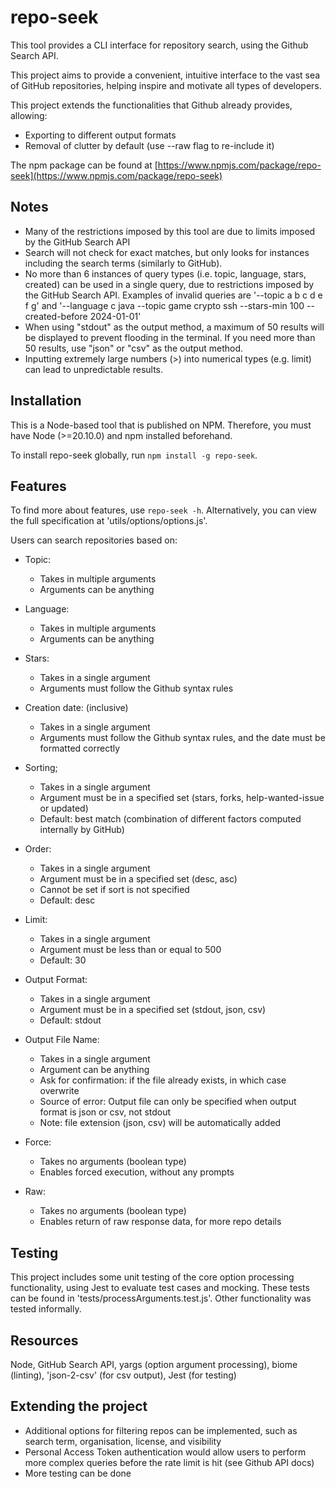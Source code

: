 # repo-seek

This tool provides a CLI interface for repository search, using the Github Search API.

This project aims to provide a convenient, intuitive interface to the vast sea of GitHub repositories, helping inspire and motivate all types of developers.

This project extends the functionalities that Github already provides, allowing:
- Exporting to different output formats
- Removal of clutter by default (use --raw flag to re-include it)

The npm package can be found at [https://www.npmjs.com/package/repo-seek](https://www.npmjs.com/package/repo-seek)

## Notes

- Many of the restrictions imposed by this tool are due to limits imposed by the GitHub Search API
- Search will not check for exact matches, but only looks for instances including the search terms (similarly to GitHub).
- No more than 6 instances of query types (i.e. topic, language, stars, created) can be used in a single query, due to restrictions imposed by the GitHub Search API. Examples of invalid queries are '--topic a b c d e f g' and '--language c java --topic game crypto ssh --stars-min 100 --created-before 2024-01-01'
- When using "stdout" as the output method, a maximum of 50 results will be displayed to prevent flooding in the terminal. If you need more than 50 results, use "json" or "csv" as the output method.
- Inputting extremely large numbers (>) into numerical types (e.g. limit) can lead to unpredictable results.

## Installation

This is a Node-based tool that is published on NPM. Therefore, you must have Node (>=20.10.0) and npm installed beforehand.

To install repo-seek globally, run `npm install -g repo-seek`.

## Features

To find more about features, use `repo-seek -h`. Alternatively, you can view the full specification at 'utils/options/options.js'.

Users can search repositories based on:

- Topic:
  - Takes in multiple arguments
  - Arguments can be anything

- Language:
  - Takes in multiple arguments
  - Arguments can be anything

- Stars:
  - Takes in a single argument
  - Arguments must follow the Github syntax rules

- Creation date: (inclusive)
  - Takes in a single argument
  - Arguments must follow the Github syntax rules, and the date must be formatted correctly

- Sorting;
  - Takes in a single argument
  - Argument must be in a specified set (stars, forks, help-wanted-issue or updated)
  - Default: best match (combination of different factors computed internally by GitHub)

- Order:
  - Takes in a single argument
  - Argument must be in a specified set (desc, asc)
  - Cannot be set if sort is not specified
  - Default: desc

- Limit:
  - Takes in a single argument
  - Argument must be less than or equal to 500
  - Default: 30

- Output Format:
  - Takes in a single argument
  - Argument must be in a specified set (stdout, json, csv)
  - Default: stdout

- Output File Name:
  - Takes in a single argument
  - Argument can be anything
  - Ask for confirmation: if the file already exists, in which case overwrite
  - Source of error: Output file can only be specified when output format is json or csv, not stdout
  - Note: file extension (json, csv) will be automatically added

- Force:
  - Takes no arguments (boolean type)
  - Enables forced execution, without any prompts

- Raw:
  - Takes no arguments (boolean type)
  - Enables return of raw response data, for more repo details

## Testing

This project includes some unit testing of the core option processing functionality, using Jest to evaluate test cases and mocking. These tests can be found in 'tests/processArguments.test.js'. Other functionality was tested informally.

## Resources

Node, GitHub Search API, yargs (option argument processing), biome (linting), 'json-2-csv' (for csv output), Jest (for testing)

## Extending the project

- Additional options for filtering repos can be implemented, such as search term, organisation, license, and visibility
- Personal Access Token authentication would allow users to perform more complex queries before the rate limit is hit (see Github API docs)
- More testing can be done
